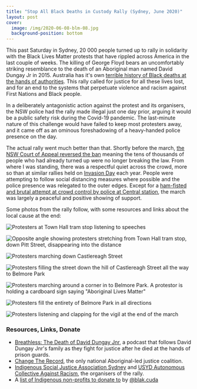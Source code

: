 ```yaml
---
title: "Stop All Black Deaths in Custody Rally (Sydney, June 2020)"
layout: post
cover:
  image: /img/2020-06-08-blm-08.jpg
  background-position: bottom
---
```


This past Saturday in Sydney, 20 000 people turned up to rally in solidarity with the Black Lives Matter protests that have rippled across America in the last couple of weeks. The killing of George Floyd bears an uncomfortably striking resemblance to the death of an Aboriginal man named David Dungay Jr in 2015. Australia has it's own [terrible history of Black deaths at the hands of authorities](https://www.theguardian.com/australia-news/ng-interactive/2018/aug/28/deaths-inside-indigenous-australian-deaths-in-custody). This rally called for justice for all these lives lost, and for an end to the systems that perpetuate violence and racism against First Nations and Black people.

<!-- excerpt -->

In a deliberately antagonistic action against the protest and its organisers, the NSW police had the rally made illegal just one day prior, arguing it would be a public safety risk during the Covid-19 pandemic. The last-minute nature of this challenge would have failed to keep most protesters away, and it came off as an ominous foreshadowing of a heavy-handed police presence on the day.

The actual rally went much better than that. Shortly before the march, [the NSW Court of Appeal reversed the ban](https://www.abc.net.au/news/2020-06-06/sydney-black-lives-matter-protesters-launch-rally-appeal/12328784) meaning the tens of thousands of people who had already turned up were no longer breaking the law. From where I was standing, there was a respectful quiet across the crowd, more so than at similar rallies held on [Invasion Day](https://www.aljazeera.com/news/2020/01/day-seeks-reclaim-aboriginal-australians-lost-200130073732469.html) each year. People were attempting to follow social distancing measures where possible and the police presence was relegated to the outer edges. Except for a [ham-fisted and brutal attempt at crowd control by police at Central station](https://twitter.com/_rockrit/status/1269190099905859585), the march was largely a peaceful and positive showing of support.

Some photos from the rally follow, with some resources and links about the local cause at the end:

![Protesters at Town Hall tram stop listening to speeches](/img/2020-06-08-blm-01.jpg)

![Opposite angle showing protesters stretching from Town Hall tram stop, down Pitt Street, disappearing into the distance](/img/2020-06-08-blm-03.jpg)

![Protesters marching down Castlereagh Street](/img/2020-06-08-blm-04.jpg)

![Protesters filling the street down the hill of Castlereagh Street all the way to Belmore Park](/img/2020-06-08-blm-06.jpg)

![Protesters marching around a corner in to Belmore Park. A protestor is holding a cardboard sign saying "Aboriginal Lives Matter"](/img/2020-06-08-blm-08.jpg)

![Protesters fill the entirety of Belmore Park in all directions](/img/2020-06-08-blm-10.jpg)

![Protesters listening and clapping for the vigil at the end of the march](/img/2020-06-08-blm-11.jpg)

### Resources, Links, Donate

- [Breathless: The Death of David Dungay Jnr](https://www.theguardian.com/australia-news/series/breathless-the-death-of-david-dungay-jnr), a podcast that follows David Dungay Jnr's family as they fight for justice after he died at the hands of prison guards.
- [Change The Record](https://changetherecord.org.au/), the only national Aboriginal-led justice coalition.
- [Indigenous Social Justice Association Sydney](https://www.facebook.com/ISJA.SYDNEY) and [USYD Autonomous Collective Against Racism](https://www.facebook.com/usydacar/), the organisers of the rally.
- A [list of Indigenous non-profits to donate to](https://linktr.ee/louisandersonmokak) by [@blak.cuda](https://www.instagram.com/blak.cuda/)

